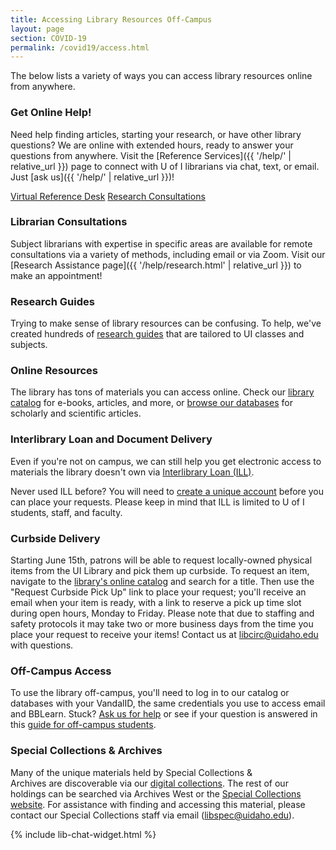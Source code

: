 ```yaml
---
title: Accessing Library Resources Off-Campus
layout: page
section: COVID-19
permalink: /covid19/access.html
---
```


The below lists a variety of ways you can access library resources online from anywhere. 

### Get Online Help! 

Need help finding articles, starting your research, or have other library questions? 
We are online with extended hours, ready to answer your questions from anywhere.
Visit the [Reference Services]({{ '/help/' | relative_url }}) page to connect with U of I librarians via chat, text, or email. 
Just [ask us]({{ '/help/' | relative_url }})!

<div class="text-center mb-2">
<a href="{{ '/help/' | relative_url }}" class="btn btn-outline-pride-gold m-2">Virtual Reference Desk</a>
<a href="{{ '/help/research.html' | relative_url }}" class="btn btn-outline-pride-gold m-2">Research Consultations</a>
</div>

### Librarian Consultations 

Subject librarians with expertise in specific areas are available for remote consultations via a variety of methods, including email or via Zoom. 
Visit our [Research Assistance page]({{ '/help/research.html' | relative_url }}) to make an appointment! 

### Research Guides 

Trying to make sense of library resources can be confusing. To help, we've created hundreds of [research guides](https://libguides.uidaho.edu/?b=s) that are tailored to UI classes and subjects.  

### Online Resources 

The library has tons of materials you can access online. Check our [library catalog](https://alliance-primo.hosted.exlibrisgroup.com/primo-explore/search?vid=UID&sortby=rank&mode=advanced) for e-books, articles, and more, or [browse our databases](https://libguides.uidaho.edu/az.php?) for scholarly and scientific articles.  

### Interlibrary Loan and Document Delivery 

Even if you're not on campus, we can still help you get electronic access to materials the library doesn't own via [Interlibrary Loan (ILL)](https://www.lib.uidaho.edu/services/ill/). 

Never used ILL before? 
You will need to [create a unique account](https://uidaho.idm.oclc.org/login?url=https://uidaho.illiad.oclc.org/illiad/illiad.dll) before you can place your requests. 
Please keep in mind that ILL is limited to U of I students, staff, and faculty.  

### Curbside Delivery

Starting June 15th, patrons will be able to request locally-owned physical items from the UI Library and pick them up curbside. 
To request an item, navigate to the [library's online catalog](https://alliance-primo.hosted.exlibrisgroup.com/primo-explore/search?vid=UID&mode=advanced) and search for a title. 
Then use the "Request Curbside Pick Up" link to place your request; you'll receive an email when your item is ready, with a link to reserve a pick up time slot during open hours, Monday to Friday. 
Please note that due to staffing and safety protocols it may take two or more business days from the time you place your request to receive your items! Contact us at libcirc@uidaho.edu with questions.

### Off-Campus Access 

To use the library off-campus, you'll need to log in to our catalog or databases with your VandalID, the same credentials you use to access email and BBLearn. Stuck? [Ask us for help](https://www.lib.uidaho.edu/help/chat.html) or see if your question is answered in this [guide for off-campus students](https://libguides.uidaho.edu/c.php?g=363086&p=2453098).     

### Special Collections & Archives  

Many of the unique materials held by Special Collections & Archives are discoverable via our [digital collections](https://www.lib.uidaho.edu/digital/). The rest of our holdings can be searched via Archives West or the [Special Collections website](https://www.lib.uidaho.edu/special-collections/). For assistance with finding and accessing this material, please contact our Special Collections staff via email (<libspec@uidaho.edu>).

{% include lib-chat-widget.html %}
